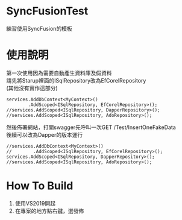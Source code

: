 # SyncFusionTest
練習使用SyncFusion的模板

# 使用說明
第一次使用因為需要自動產生資料庫及假資料  
請先將Starup裡面的ISqlRepository改為EfCorelRepository  
(其他沒有實作這部分)  
```
services.AddDbContext<MyContext>()
        .AddScoped<ISqlRepository, EfCorelRepository>();
//services.AddScoped<ISqlRepository, DapperRepository>();
//services.AddScoped<ISqlRepository, AdoRepository>();
```
然後佈署網站，打開swagger先呼叫一次GET /Test/InsertOneFakeData  
後續可以改為Dapper的版本運行
```
//services.AddDbContext<MyContext>()
//        .AddScoped<ISqlRepository, EfCorelRepository>();
services.AddScoped<ISqlRepository, DapperRepository>();
//services.AddScoped<ISqlRepository, AdoRepository>();
```

# How To Build
1. 使用VS2019開起
2. 在專案的地方點右鍵，選發佈
